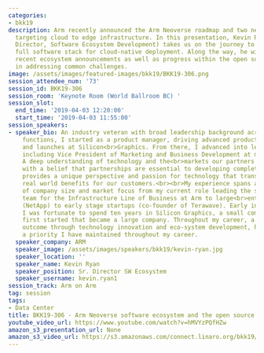 ```yaml
---
categories:
- bkk19
description: Arm recently announced the Arm Neoverse roadmap and two new platforms
  targeting cloud to edge infrastructure. In this presentation, Kevin Ryan (Senior
  Director, Software Ecosystem Development) takes us on the journey to enabling the
  full software stack for cloud-native deployment. Along the way, he will highlight
  recent ecosystem announcements as well as progress within the open source communities
  in addressing common challenges.
image: /assets/images/featured-images/bkk19/BKK19-306.png
session_attendee_num: '73'
session_id: BKK19-306
session_room: 'Keynote Room (World Ballroom BC) '
session_slot:
  end_time: '2019-04-03 12:20:00'
  start_time: '2019-04-03 11:55:00'
session_speakers:
- speaker_bio: An industry veteran with broad leadership background across all Go-To-Market
    functions, I started as a product manager, driving advanced product development
    and launches at Silicon<br>Graphics. From there, I advanced into leadership roles,
    including Vice President of Marketing and Business Development at multiple companies.
    A deep understanding of technology and the<br>markets our partners serve, combined
    with a belief that partnerships are essential to developing complete solutions,
    provides a unique perspective and passion for technology that translates into
    real world benefits for our customers.<br><br>My experience spans a broad spectrum
    of company size and market focus from my current role leading the software ecosystem
    team for the Infrastructure Line of Business at Arm to large<br>enterprise companies
    (NetApp) to early stage startups (co-founder of Terawave). Early in my career,
    I was fortunate to spend ten years in Silicon Graphics, a small company when I
    first started that became a large company. Throughout my career, a focus on customer
    outcome through technology innovation and eco-system development, has remained
    a priority I have maintained throughout my career.
  speaker_company: ARM
  speaker_image: /assets/images/speakers/bkk19/kevin-ryan.jpg
  speaker_location: ''
  speaker_name: Kevin Ryan
  speaker_position: Sr. Director SW Ecosystem
  speaker_username: kevin.ryan1
session_track: Arm on Arm
tag: session
tags:
- Data Center
title: BKK19-306 - Arm Neoverse software ecosystem and the open source strategy
youtube_video_url: https://www.youtube.com/watch?v=hMVYzPQfHZw
amazon_s3_presentation_url: None
amazon_s3_video_url: https://s3.amazonaws.com/connect.linaro.org/bkk19/videos/bkk19-306.mp4
---
```

